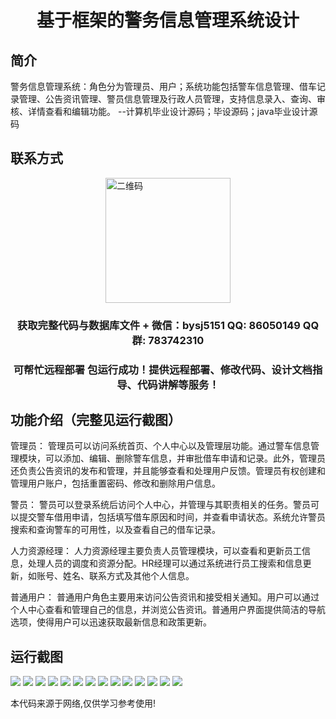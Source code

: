 <p><h1 align="center">基于框架的警务信息管理系统设计</h1></p>

## 简介
警务信息管理系统：角色分为管理员、用户；系统功能包括警车信息管理、借车记录管理、公告资讯管理、警员信息管理及行政人员管理，支持信息录入、查询、审核、详情查看和编辑功能。    --计算机毕业设计源码；毕设源码；java毕业设计源码


## 联系方式
<img src="https://bs-1329754181.cos.ap-shanghai.myqcloud.com/wx.jpg" alt="二维码" style="display: block; margin: 0 auto;" width="200px">
<p><h3 align="center">获取完整代码与数据库文件 + 微信：bysj5151 QQ: 86050149 QQ群: 783742310</h3></p>
<p><h3 align="center">可帮忙远程部署 包运行成功！提供远程部署、修改代码、设计文档指导、代码讲解等服务！</h3></p>

## 功能介绍（完整见运行截图）
管理员： 管理员可以访问系统首页、个人中心以及管理层功能。通过警车信息管理模块，可以添加、编辑、删除警车信息，并审批借车申请和记录。此外，管理员还负责公告资讯的发布和管理，并且能够查看和处理用户反馈。管理员有权创建和管理用户账户，包括重置密码、修改和删除用户信息。

警员： 警员可以登录系统后访问个人中心，并管理与其职责相关的任务。警员可以提交警车借用申请，包括填写借车原因和时间，并查看申请状态。系统允许警员搜索和查询警车的可用性，以及查看自己的借车记录。

人力资源经理： 人力资源经理主要负责人员管理模块，可以查看和更新员工信息，处理人员的调度和资源分配。HR经理可以通过系统进行员工搜索和信息更新，如账号、姓名、联系方式及其他个人信息。

普通用户： 普通用户角色主要用来访问公告资讯和接受相关通知。用户可以通过个人中心查看和管理自己的信息，并浏览公告资讯。普通用户界面提供简洁的导航选项，使得用户可以迅速获取最新信息和政策更新。


## 运行截图
![](https://bs-1329754181.cos.ap-shanghai.myqcloud.com/ssm/PoliceInformationManagementSystem/img/001.jpg)
![](https://bs-1329754181.cos.ap-shanghai.myqcloud.com/ssm/PoliceInformationManagementSystem/img/002.jpg)
![](https://bs-1329754181.cos.ap-shanghai.myqcloud.com/ssm/PoliceInformationManagementSystem/img/003.jpg)
![](https://bs-1329754181.cos.ap-shanghai.myqcloud.com/ssm/PoliceInformationManagementSystem/img/004.jpg)
![](https://bs-1329754181.cos.ap-shanghai.myqcloud.com/ssm/PoliceInformationManagementSystem/img/005.jpg)
![](https://bs-1329754181.cos.ap-shanghai.myqcloud.com/ssm/PoliceInformationManagementSystem/img/006.jpg)
![](https://bs-1329754181.cos.ap-shanghai.myqcloud.com/ssm/PoliceInformationManagementSystem/img/007.jpg)
![](https://bs-1329754181.cos.ap-shanghai.myqcloud.com/ssm/PoliceInformationManagementSystem/img/008.jpg)
![](https://bs-1329754181.cos.ap-shanghai.myqcloud.com/ssm/PoliceInformationManagementSystem/img/009.jpg)
![](https://bs-1329754181.cos.ap-shanghai.myqcloud.com/ssm/PoliceInformationManagementSystem/img/010.jpg)
![](https://bs-1329754181.cos.ap-shanghai.myqcloud.com/ssm/PoliceInformationManagementSystem/img/011.jpg)
![](https://bs-1329754181.cos.ap-shanghai.myqcloud.com/ssm/PoliceInformationManagementSystem/img/012.jpg)
![](https://bs-1329754181.cos.ap-shanghai.myqcloud.com/ssm/PoliceInformationManagementSystem/img/013.jpg)
![](https://bs-1329754181.cos.ap-shanghai.myqcloud.com/ssm/PoliceInformationManagementSystem/img/014.jpg)

<p>本代码来源于网络,仅供学习参考使用!</p>
